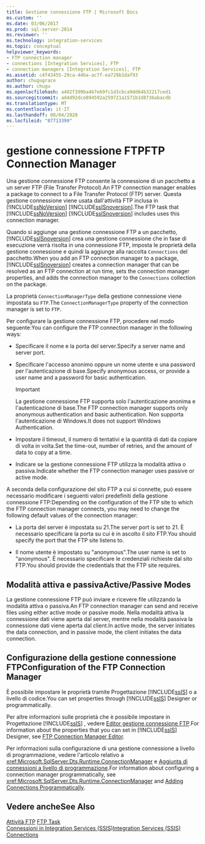 ```yaml
---
title: Gestione connessione FTP | Microsoft Docs
ms.custom: ''
ms.date: 03/06/2017
ms.prod: sql-server-2014
ms.reviewer: ''
ms.technology: integration-services
ms.topic: conceptual
helpviewer_keywords:
- FTP connection manager
- connections [Integration Services], FTP
- connection managers [Integration Services], FTP
ms.assetid: c4f43455-29ca-44ba-ac7f-ea729b1daf93
author: chugugrace
ms.author: chugu
ms.openlocfilehash: a402f399ba4b7e69fc1d3cbca9dd64b32217ced1
ms.sourcegitcommit: ad4d92dce894592a259721a1571b1d8736abacdb
ms.translationtype: MT
ms.contentlocale: it-IT
ms.lasthandoff: 08/04/2020
ms.locfileid: "87713399"
---
```

# <a name="ftp-connection-manager"></a><span data-ttu-id="15215-102">gestione connessione FTP</span><span class="sxs-lookup"><span data-stu-id="15215-102">FTP Connection Manager</span></span>
  <span data-ttu-id="15215-103">Una gestione connessione FTP consente la connessione di un pacchetto a un server FTP (File Transfer Protocol).</span><span class="sxs-lookup"><span data-stu-id="15215-103">An FTP connection manager enables a package to connect to a File Transfer Protocol (FTP) server.</span></span> <span data-ttu-id="15215-104">Questa gestione connessione viene usata dall'attività FTP inclusa in [!INCLUDE[ssNoVersion](../../includes/ssnoversion-md.md)] [!INCLUDE[ssISnoversion](../../includes/ssisnoversion-md.md)].</span><span class="sxs-lookup"><span data-stu-id="15215-104">The FTP task that [!INCLUDE[ssNoVersion](../../includes/ssnoversion-md.md)] [!INCLUDE[ssISnoversion](../../includes/ssisnoversion-md.md)] includes uses this connection manager.</span></span>  
  
 <span data-ttu-id="15215-105">Quando si aggiunge una gestione connessione FTP a un pacchetto, [!INCLUDE[ssISnoversion](../../includes/ssisnoversion-md.md)] crea una gestione connessione che in fase di esecuzione verrà risolta in una connessione FTP, imposta le proprietà della gestione connessione e quindi la aggiunge alla raccolta `Connections` del pacchetto.</span><span class="sxs-lookup"><span data-stu-id="15215-105">When you add an FTP connection manager to a package, [!INCLUDE[ssISnoversion](../../includes/ssisnoversion-md.md)] creates a connection manager that can be resolved as an FTP connection at run time, sets the connection manager properties, and adds the connection manager to the `Connections` collection on the package.</span></span>  
  
 <span data-ttu-id="15215-106">La proprietà `ConnectionManagerType` della gestione connessione viene impostata su `FTP`.</span><span class="sxs-lookup"><span data-stu-id="15215-106">The `ConnectionManagerType` property of the connection manager is set to `FTP`.</span></span>  
  
 <span data-ttu-id="15215-107">Per configurare la gestione connessione FTP, procedere nel modo seguente:</span><span class="sxs-lookup"><span data-stu-id="15215-107">You can configure the FTP connection manager in the following ways:</span></span>  
  
-   <span data-ttu-id="15215-108">Specificare il nome e la porta del server.</span><span class="sxs-lookup"><span data-stu-id="15215-108">Specify a server name and server port.</span></span>  
  
-   <span data-ttu-id="15215-109">Specificare l'accesso anonimo oppure un nome utente e una password per l'autenticazione di base.</span><span class="sxs-lookup"><span data-stu-id="15215-109">Specify anonymous access, or provide a user name and a password for basic authentication.</span></span>  
  
    > [!IMPORTANT]  
    >  <span data-ttu-id="15215-110">La gestione connessione FTP supporta solo l'autenticazione anonima e l'autenticazione di base.</span><span class="sxs-lookup"><span data-stu-id="15215-110">The FTP connection manager supports only anonymous authentication and basic authentication.</span></span> <span data-ttu-id="15215-111">Non supporta l'autenticazione di Windows.</span><span class="sxs-lookup"><span data-stu-id="15215-111">It does not support Windows Authentication.</span></span>  
  
-   <span data-ttu-id="15215-112">Impostare il timeout, il numero di tentativi e la quantità di dati da copiare di volta in volta.</span><span class="sxs-lookup"><span data-stu-id="15215-112">Set the time-out, number of retries, and the amount of data to copy at a time.</span></span>  
  
-   <span data-ttu-id="15215-113">Indicare se la gestione connessione FTP utilizza la modalità attiva o passiva.</span><span class="sxs-lookup"><span data-stu-id="15215-113">Indicate whether the FTP connection manager uses passive or active mode.</span></span>  
  
 <span data-ttu-id="15215-114">A seconda della configurazione del sito FTP a cui si connette, può essere necessario modificare i seguenti valori predefiniti della gestione connessione FTP:</span><span class="sxs-lookup"><span data-stu-id="15215-114">Depending on the configuration of the FTP site to which the FTP connection manager connects, you may need to change the following default values of the connection manager:</span></span>  
  
-   <span data-ttu-id="15215-115">La porta del server è impostata su 21.</span><span class="sxs-lookup"><span data-stu-id="15215-115">The server port is set to 21.</span></span> <span data-ttu-id="15215-116">È necessario specificare la porta su cui è in ascolto il sito FTP.</span><span class="sxs-lookup"><span data-stu-id="15215-116">You should specify the port that the FTP site listens to.</span></span>  
  
-   <span data-ttu-id="15215-117">Il nome utente è impostato su "anonymous".</span><span class="sxs-lookup"><span data-stu-id="15215-117">The user name is set to "anonymous".</span></span> <span data-ttu-id="15215-118">È necessario specificare le credenziali richieste dal sito FTP.</span><span class="sxs-lookup"><span data-stu-id="15215-118">You should provide the credentials that the FTP site requires.</span></span>  
  
## <a name="activepassive-modes"></a><span data-ttu-id="15215-119">Modalità attiva e passiva</span><span class="sxs-lookup"><span data-stu-id="15215-119">Active/Passive Modes</span></span>  
 <span data-ttu-id="15215-120">La gestione connessione FTP può inviare e ricevere file utilizzando la modalità attiva o passiva.</span><span class="sxs-lookup"><span data-stu-id="15215-120">An FTP connection manager can send and receive files using either active mode or passive mode.</span></span> <span data-ttu-id="15215-121">Nella modalità attiva la connessione dati viene aperta dal server, mentre nella modalità passiva la connessione dati viene aperta dal client.</span><span class="sxs-lookup"><span data-stu-id="15215-121">In active mode, the server initiates the data connection, and in passive mode, the client initiates the data connection.</span></span>  
  
## <a name="configuration-of-the-ftp-connection-manager"></a><span data-ttu-id="15215-122">Configurazione della gestione connessione FTP</span><span class="sxs-lookup"><span data-stu-id="15215-122">Configuration of the FTP Connection Manager</span></span>  
 <span data-ttu-id="15215-123">È possibile impostare le proprietà tramite Progettazione [!INCLUDE[ssIS](../../includes/ssis-md.md)] o a livello di codice.</span><span class="sxs-lookup"><span data-stu-id="15215-123">You can set properties through [!INCLUDE[ssIS](../../includes/ssis-md.md)] Designer or programmatically.</span></span>  
  
 <span data-ttu-id="15215-124">Per altre informazioni sulle proprietà che è possibile impostare in Progettazione [!INCLUDE[ssIS](../../includes/ssis-md.md)] , vedere [Editor gestione connessione FTP](../ftp-connection-manager-editor.md).</span><span class="sxs-lookup"><span data-stu-id="15215-124">For information about the properties that you can set in [!INCLUDE[ssIS](../../includes/ssis-md.md)] Designer, see [FTP Connection Manager Editor](../ftp-connection-manager-editor.md).</span></span>  
  
 <span data-ttu-id="15215-125">Per informazioni sulla configurazione di una gestione connessione a livello di programmazione, vedere l'articolo relativo a <xref:Microsoft.SqlServer.Dts.Runtime.ConnectionManager> e [Aggiunta di connessioni a livello di programmazione](../building-packages-programmatically/adding-connections-programmatically.md).</span><span class="sxs-lookup"><span data-stu-id="15215-125">For information about configuring a connection manager programmatically, see <xref:Microsoft.SqlServer.Dts.Runtime.ConnectionManager> and [Adding Connections Programmatically](../building-packages-programmatically/adding-connections-programmatically.md).</span></span>  
  
## <a name="see-also"></a><span data-ttu-id="15215-126">Vedere anche</span><span class="sxs-lookup"><span data-stu-id="15215-126">See Also</span></span>  
 <span data-ttu-id="15215-127">[Attività FTP](../control-flow/ftp-task.md) </span><span class="sxs-lookup"><span data-stu-id="15215-127">[FTP Task](../control-flow/ftp-task.md) </span></span>  
 [<span data-ttu-id="15215-128">Connessioni in Integration Services &#40;SSIS&#41;</span><span class="sxs-lookup"><span data-stu-id="15215-128">Integration Services &#40;SSIS&#41; Connections</span></span>](integration-services-ssis-connections.md)  
  
  
